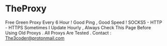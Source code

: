 # TheProxy
Free Green Proxy Every 6 Hour ! Good Ping , Good Speed !
SOCKS5 - HTTP - HTTPS
Sometimes I Update Hourly , Always Check This Page Before Using Old Proxys .
All Proxys Are Tested .
Contact : The3coder@protonmail.com
